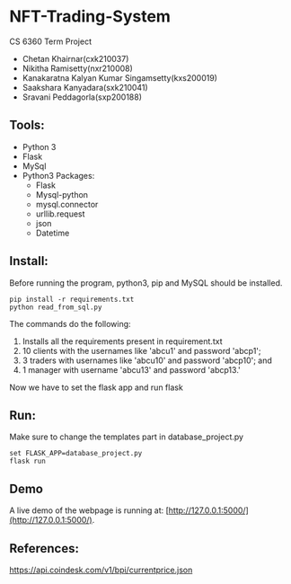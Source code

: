 # NFT-Trading-System
CS 6360 Term Project 
* Chetan Khairnar(cxk210037)
* Nikitha Ramisetty(nxr210008)
* Kanakaratna Kalyan Kumar Singamsetty(kxs200019)
* Saakshara Kanyadara(sxk210041)
* Sravani Peddagorla(sxp200188)


## Tools:
* Python 3
* Flask
* MySql
* Python3 Packages:
   * Flask
   * Mysql-python
   * mysql.connector
   * urllib.request
   * json
   * Datetime


## Install:
Before running the program, python3, pip and MySQL should be installed.

```
pip install -r requirements.txt
python read_from_sql.py
```


The commands do the following:
 1) Installs all the requirements present in requirement.txt
 1) 10 clients with the usernames like 'abcu1' and password 'abcp1'; 
 2) 3 traders with usernames like 'abcu10' and password 'abcp10'; and 
 3) 1 manager with username 'abcu13' and password 'abcp13.'
 
Now we have to set the flask app and run flask

## Run:
Make sure to change the templates part in database_project.py
```
set FLASK_APP=database_project.py
flask run
```

## Demo
A live demo of the webpage is running at: [http://127.0.0.1:5000/](http://127.0.0.1:5000/).

## References:
https://api.coindesk.com/v1/bpi/currentprice.json


